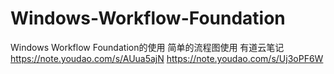 # Windows-Workflow-Foundation
Windows Workflow Foundation的使用  简单的流程图使用 有道云笔记 https://note.youdao.com/s/AUua5ajN https://note.youdao.com/s/Uj3oPF6W
 
